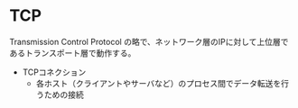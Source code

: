 # TCP

Transmission Control Protocol の略で、ネットワーク層のIPに対して上位層であるトランスポート層で動作する。

- TCPコネクション
    - 各ホスト（クライアントやサーバなど）のプロセス間でデータ転送を行うための接続
